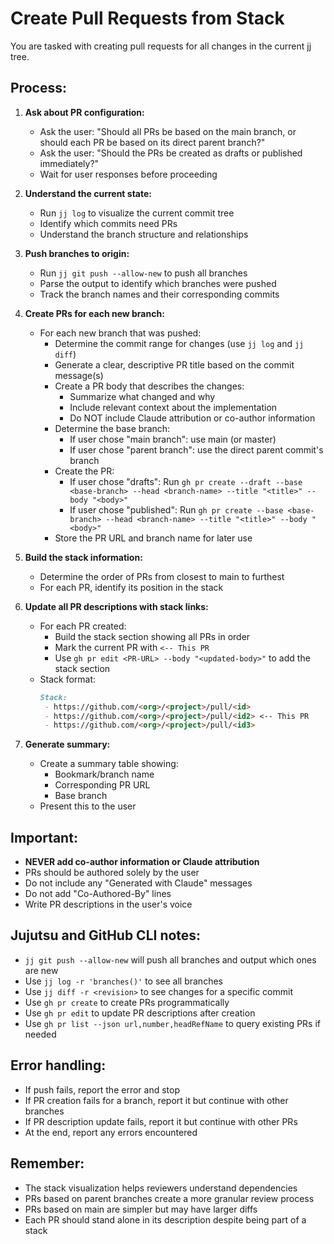 # Create Pull Requests from Stack

You are tasked with creating pull requests for all changes in the current jj tree.

## Process:

1. **Ask about PR configuration:**
   - Ask the user: "Should all PRs be based on the main branch, or should each PR be based on its direct parent branch?"
   - Ask the user: "Should the PRs be created as drafts or published immediately?"
   - Wait for user responses before proceeding

2. **Understand the current state:**
   - Run `jj log` to visualize the current commit tree
   - Identify which commits need PRs
   - Understand the branch structure and relationships

3. **Push branches to origin:**
   - Run `jj git push --allow-new` to push all branches
   - Parse the output to identify which branches were pushed
   - Track the branch names and their corresponding commits

4. **Create PRs for each new branch:**
   - For each new branch that was pushed:
     - Determine the commit range for changes (use `jj log` and `jj diff`)
     - Generate a clear, descriptive PR title based on the commit message(s)
     - Create a PR body that describes the changes:
       - Summarize what changed and why
       - Include relevant context about the implementation
       - Do NOT include Claude attribution or co-author information
     - Determine the base branch:
       - If user chose "main branch": use main (or master)
       - If user chose "parent branch": use the direct parent commit's branch
     - Create the PR:
       - If user chose "drafts": Run `gh pr create --draft --base <base-branch> --head <branch-name> --title "<title>" --body "<body>"`
       - If user chose "published": Run `gh pr create --base <base-branch> --head <branch-name> --title "<title>" --body "<body>"`
     - Store the PR URL and branch name for later use

5. **Build the stack information:**
   - Determine the order of PRs from closest to main to furthest
   - For each PR, identify its position in the stack

6. **Update all PR descriptions with stack links:**
   - For each PR created:
     - Build the stack section showing all PRs in order
     - Mark the current PR with `<-- This PR`
     - Use `gh pr edit <PR-URL> --body "<updated-body>"` to add the stack section
   - Stack format:
     ```md
     Stack:
      - https://github.com/<org>/<project>/pull/<id>
      - https://github.com/<org>/<project>/pull/<id2> <-- This PR
      - https://github.com/<org>/<project>/pull/<id3>
     ```

7. **Generate summary:**
   - Create a summary table showing:
     - Bookmark/branch name
     - Corresponding PR URL
     - Base branch
   - Present this to the user

## Important:

- **NEVER add co-author information or Claude attribution**
- PRs should be authored solely by the user
- Do not include any "Generated with Claude" messages
- Do not add "Co-Authored-By" lines
- Write PR descriptions in the user's voice

## Jujutsu and GitHub CLI notes:

- `jj git push --allow-new` will push all branches and output which ones are new
- Use `jj log -r 'branches()'` to see all branches
- Use `jj diff -r <revision>` to see changes for a specific commit
- Use `gh pr create` to create PRs programmatically
- Use `gh pr edit` to update PR descriptions after creation
- Use `gh pr list --json url,number,headRefName` to query existing PRs if needed

## Error handling:

- If push fails, report the error and stop
- If PR creation fails for a branch, report it but continue with other branches
- If PR description update fails, report it but continue with other PRs
- At the end, report any errors encountered

## Remember:

- The stack visualization helps reviewers understand dependencies
- PRs based on parent branches create a more granular review process
- PRs based on main are simpler but may have larger diffs
- Each PR should stand alone in its description despite being part of a stack
